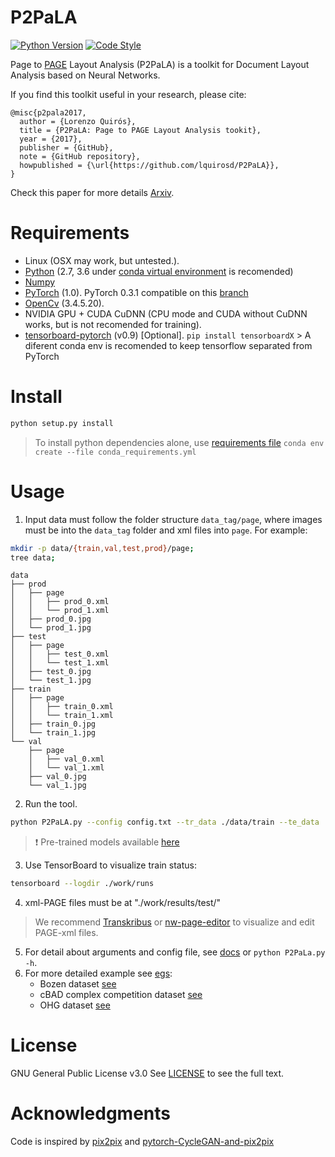 P2PaLA
======

[![Python Version](https://img.shields.io/badge/python-2.7%2C%203.6-blue.svg)](https://www.python.org/)
[![Code Style](https://img.shields.io/badge/code%20style-black-000000.svg)](https://github.com/ambv/black)

Page to [PAGE](http://www.primaresearch.org/tools/PAGELibraries) Layout Analysis (P2PaLA) is a toolkit for Document Layout Analysis based on Neural Networks.

If you find this toolkit useful in your research, please cite:
```
@misc{p2pala2017,
  author = {Lorenzo Quirós},
  title = {P2PaLA: Page to PAGE Layout Analysis tookit},
  year = {2017},
  publisher = {GitHub},
  note = {GitHub repository},
  howpublished = {\url{https://github.com/lquirosd/P2PaLA}},
}
```
Check this paper for more details [Arxiv](https://arxiv.org/abs/1806.08852).



Requirements
===========

- Linux (OSX may work, but untested.).
- [Python](https://www.python.org/) (2.7, 3.6 under [conda virtual environment](https://www.anaconda.com/download/#linux) is recomended)
- [Numpy](http://www.numpy.org/) <!--- (installed by default using conda) -->
- [PyTorch](http://pytorch.org) (1.0). PyTorch 0.3.1 compatible on this [branch](https://github.com/lquirosd/P2PaLA/tree/PyTorch-v0.3.1)
- [OpenCv](https://github.com/opencv/opencv/releases/tag/3.4.5) (3.4.5.20). <!--- `conda install -c menpo opencv` -->
- NVIDIA GPU + CUDA CuDNN (CPU mode and CUDA without CuDNN works, but is not recomended for training).
- [tensorboard-pytorch](https://github.com/lanpa/tensorboard-pytorch) (v0.9) [Optional]. `pip install tensorboardX` > A diferent conda env is recomended to keep tensorflow separated from PyTorch

Install
=======
```bash
python setup.py install
```

> To install python dependencies alone, use  [requirements file](conda_requirements.yml) `conda env create --file conda_requirements.yml`

Usage
=====
1. Input data must follow the folder structure `data_tag/page`, where images must be into the `data_tag` folder and xml files into `page`. For example:
```bash
mkdir -p data/{train,val,test,prod}/page;
tree data;
```

```
data
├── prod
│   ├── page
│   │   ├── prod_0.xml
│   │   └── prod_1.xml
│   ├── prod_0.jpg
│   └── prod_1.jpg
├── test
│   ├── page
│   │   ├── test_0.xml
│   │   └── test_1.xml
│   ├── test_0.jpg
│   └── test_1.jpg
├── train
│   ├── page
│   │   ├── train_0.xml
│   │   └── train_1.xml
│   ├── train_0.jpg
│   └── train_1.jpg
└── val
    ├── page
    │   ├── val_0.xml
    │   └── val_1.xml
    ├── val_0.jpg
    └── val_1.jpg
```

2. Run the tool.

```bash
python P2PaLA.py --config config.txt --tr_data ./data/train --te_data ./data/test --log_comment "_foo"
```
> :exclamation: Pre-trained models available [here](egs/pre_trained)

3. Use TensorBoard to visualize train status:

```bash
tensorboard --logdir ./work/runs
```
4. xml-PAGE files must be at "./work/results/test/"

> We recommend [Transkribus](https://transkribus.eu/Transkribus/) or [nw-page-editor](https://github.com/mauvilsa/nw-page-editor) 
> to visualize and edit PAGE-xml files.

5. For detail about arguments and config file, see [docs](docs) or `python P2PaLa.py -h`. 
6. For more detailed example see [egs](egs):
    * Bozen dataset [see](egs/Bozen)
    * cBAD complex competition dataset [see](egs/cBAD_complex)
    * OHG dataset [see](egs/OHG)


License
=======
GNU General Public License v3.0
See [LICENSE](LICENSE) to see the full text.

Acknowledgments
===============
Code is inspired by [pix2pix](https://github.com/phillipi/pix2pix) and [pytorch-CycleGAN-and-pix2pix](https://github.com/junyanz/pytorch-CycleGAN-and-pix2pix)


